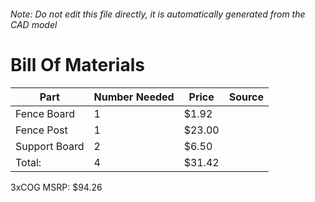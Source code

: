 ###### Note: Do not edit this file directly, it is automatically generated from the CAD model 
# Bill Of Materials 
 |Part|Number Needed|Price|Source| 
 |----|----------|-----|-----|
|Fence Board|1|$1.92||
|Fence Post|1|$23.00||
|Support Board|2|$6.50||
|Total: |4|$31.42| |

 3xCOG MSRP: $94.26